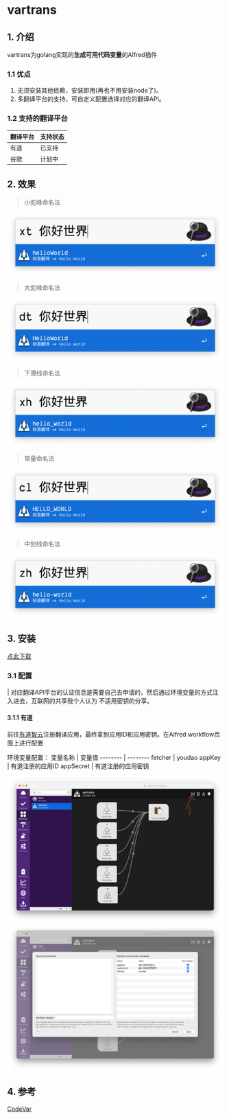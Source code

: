# vartrans

## 1. 介绍

vartrans为golang实现的**生成可用代码变量**的Alfred插件

### 1.1 优点

1. 无须安装其他依赖，安装即用(再也不用安装node了)。
2. 多翻译平台的支持，可自定义配置选择对应的翻译API。

### 1.2 支持的翻译平台

翻译平台 | 支持状态
-------- | --------
有道 | 已支持
谷歌 | 计划中

## 2. 效果

> 小驼峰命名法

![小驼峰命名法](./assets/img/xt.png)

> 大驼峰命名法

![大驼峰命名法](./assets/img/dt.png)

> 下滑线命名法

![下滑线命名法](./assets/img/xh.png)

> 常量命名法

![常量命名法](./assets/img/cl.png)

> 中划线命名法

![中划线命名法](./assets/img/zh.png)

## 3. 安装

[点此下载](https://github.com/BeanNan/vartrans/releases)

### 3.1 配置

| 对应翻译API平台的认证信息是需要自己去申请的，然后通过环境变量的方式注入进去，互联网的共享我个人认为
不适用密钥的分享。

#### 3.1.1 有道

前往[有道智云](http://ai.youdao.com/)注册翻译应用，最终拿到应用ID和应用密钥。在Alfred workflow页面上进行配置

环境变量配置：
变量名称 | 变量值
-------- | --------
fetcher | youdao
appKey | 有道注册的应用ID
appSecret | 有道注册的应用密钥

![config1](./assets/img/config1.png)
![config2](./assets/img/config2.png)


## 4. 参考

[CodeVar](https://github.com/xudaolong/CodeVar)
